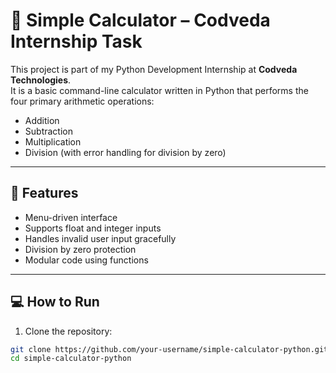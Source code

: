 # 🧮 Simple Calculator – Codveda Internship Task

This project is part of my Python Development Internship at **Codveda Technologies**.  
It is a basic command-line calculator written in Python that performs the four primary arithmetic operations:

- Addition
- Subtraction
- Multiplication
- Division (with error handling for division by zero)

---

## 📌 Features

- Menu-driven interface
- Supports float and integer inputs
- Handles invalid user input gracefully
- Division by zero protection
- Modular code using functions

---

## 💻 How to Run

1. Clone the repository:
```bash
git clone https://github.com/your-username/simple-calculator-python.git
cd simple-calculator-python
